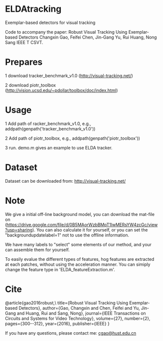 # ELDAtracking
Exemplar-based detectors for visual tracking

Code to accompany the paper:
  Robust Visual Tracking Using Exemplar-based Detectors
  Changxin Gao, Feifei Chen, Jin-Gang Yu, Rui Huang, Nong Sang
  IEEE T CSVT.

#  Prepares 

1 download tracker_benchmark_v1.0 (http://visual-tracking.net/)

2 download piotr_toolbox (http://vision.ucsd.edu/~pdollar/toolbox/doc/index.html)

#   Usage   

1 Add path of racker_benchmark_v1.0, e.g., addpath(genpath('tracker_benchmark_v1.0'))

2 Add path of piotr_toolbox, e.g., addpath(genpath('piotr_toolbox'))

3 run. demo.m gives an example to use ELDA tracker.

#  Dataset  

Dataset can be downloaded from: http://visual-tracking.net/

#   Note   

We give a initial off-line background model, you can download the mat-file on (https://drive.google.com/file/d/0B5MAorWzbBMpT1IwMERsYW4zcGc/view?usp=sharing). You can also calculate it for yourself, or you can set the "backgroundupdatelabel=1" not to use the offline information.

We have many labels to "select" some elements of our method, and your can assemble them for yourself. 

To easily evalue the different types of features, hog features are extracted at each patches, without using the acceleration manner. You can simiply change the feature type in 'ELDA_featureExtraction.m'. 

#   Cite
@article{gao2016robust,\\
title={Robust Visual Tracking Using Exemplar-based Detectors},
  author={Gao, Changxin and Chen, Feifei and Yu, Jin-Gang and Huang, Rui and Sang, Nong},
  journal={IEEE Transactions on Circuits and Systems for Video Technology},
  volume={27},
  number={2},
  pages={300--312},
  year={2016},
  publisher={IEEE}
}


If you have any questions, please contact me: cgao@hust.edu.cn
